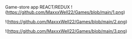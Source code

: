 Game-store app REACT/REDUX
!(https://github.com/MaxxxWell22/Games/blob/main/1.png)

!(https://github.com/MaxxxWell22/Games/blob/main/2.png)

!(https://github.com/MaxxxWell22/Games/blob/main/3.png)
